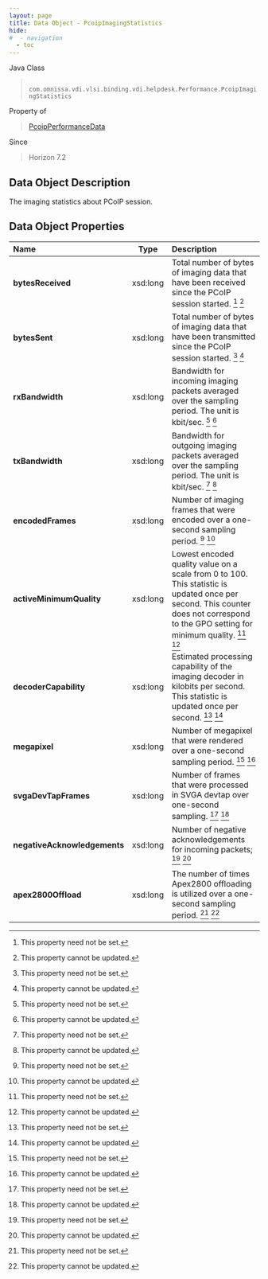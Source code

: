 ```yaml
---
layout: page
title: Data Object - PcoipImagingStatistics
hide:
#  - navigation
  - toc
---
```






Java Class
> ` com.omnissa.vdi.vlsi.binding.vdi.helpdesk.Performance.PcoipImagingStatistics`

Property of
> [PcoipPerformanceData](vdi.helpdesk.Performance.PcoipPerformanceData.md#field_detail)

Since
> Horizon 7.2


## Data Object Description

The imaging statistics about PCoIP session.

## Data Object Properties

 Name | Type | Description
:---|:---:|:---
**bytesReceived**|  xsd:long|  Total number of bytes of imaging data that have been received since the PCoIP session started. [^1] [^2]
**bytesSent**|  xsd:long|  Total number of bytes of imaging data that have been transmitted since the PCoIP session started. [^1] [^2]
**rxBandwidth**|  xsd:long|  Bandwidth for incoming imaging packets averaged over the sampling period. The unit is kbit/sec. [^1] [^2]
**txBandwidth**|  xsd:long|  Bandwidth for outgoing imaging packets averaged over the sampling period. The unit is kbit/sec. [^1] [^2]
**encodedFrames**|  xsd:long|  Number of imaging frames that were encoded over a one-second sampling period. [^1] [^2]
**activeMinimumQuality**|  xsd:long|  Lowest encoded quality value on a scale from 0 to 100. This statistic is updated once per second. This counter does not correspond to the GPO setting for minimum quality. [^1] [^2]
**decoderCapability**|  xsd:long|  Estimated processing capability of the imaging decoder in kilobits per second. This statistic is updated once per second. [^1] [^2]
**megapixel**|  xsd:long|  Number of megapixel that were rendered over a one-second sampling period. [^1] [^2]
**svgaDevTapFrames**|  xsd:long|  Number of frames that were processed in SVGA devtap over one-second sampling. [^1] [^2]
**negativeAcknowledgements**|  xsd:long|  Number of negative acknowledgements for incoming packets; [^1] [^2]
**apex2800Offload**|  xsd:long|  The number of times Apex2800 offloading is utilized over a one-second sampling period. [^1] [^2]


 


[^1]: This property need not be set.
[^2]: This property cannot be updated.